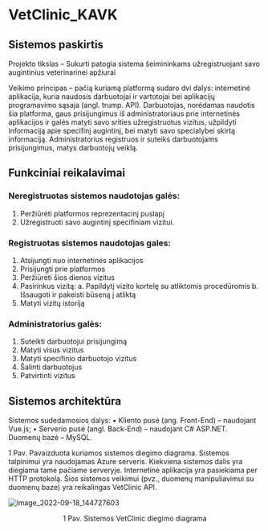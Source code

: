 # VetClinic_KAVK

## Sistemos paskirtis 

Projekto tikslas – Sukurti patogia sistema šeimininkams užregistruojant savo augintinius veterinarinei apžiurai

Veikimo principas – pačią kuriamą platformą sudaro dvi dalys: internetinė aplikacija, kuria naudosis darbuotojai ir vartotojai bei aplikacijų programavimo sąsaja (angl. trump. API). Darbuotojas, norėdamas naudotis šia platforma, gaus prisijungimus iš administratoriaus prie internetinės aplikacijos ir galės matyti savo srities užregistruotus vizitus, užpildyti informaciją apie specifinį augintinį, bei matyti savo specialybei skirtą informaciją. Administratorius registruos ir suteiks darbuotojams prisijungimus, matys darbuotojų veiklą.

## Funkciniai reikalavimai

### Neregistruotas sistemos naudotojas galės: 
1.	Peržiūrėti platformos reprezentacinį puslapį
2.	Užregistruoti savo augintinį specifiniam vizitui.

### Registruotas sistemos naudotojas gales:
1.	Atsijungti nuo internetinės aplikacijos
2.	Prisijungti prie platformos
3.	Peržiūrėti šios dienos vizitus
4.	Pasirinkus vizitą:
a.	Papildytį vizito kortelę su atliktomis procedūromis
b.	Išsaugoti ir pakeisti būseną į atliktą
5.	Matyti vizitų istoriją
### Administratorius galės: 
1.	Suteikti darbuotojui prisijungimą
2.	Matyti visus vizitus
3.	Matyti specifinio darbuotojo vizitus
4.	Šalinti darbuotojus
5.	Patvirtinti vizitus
 
## Sistemos architektūra

Sistemos sudedamosios dalys:
•	Kliento pusė (ang. Front-End) – naudojant Vue.js; 
•	Serverio pusė (angl. Back-End) – naudojant C# ASP.NET. Duomenų bazė – MySQL.

1 Pav. Pavaizduota kuriamos sistemos diegimo diagrama. Sistemos talpinimui yra naudojamas Azure serveris. Kiekviena sistemos dalis yra diegiama tame pačiame serveryje. Internetinė aplikacija yra pasiekiama per HTTP protokolą. Šios sistemos veikimui (pvz., duomenų manipuliavimui su duomenų baze) yra reikalingas VetClinic API.

![image_2022-09-18_144727603](https://user-images.githubusercontent.com/78723344/190900494-8dfc03c5-ff0b-4525-830d-cdd63fa218f3.png)

<p align="center"> 1 Pav. Sistemos VetClinic diegimo diagrama </p>

